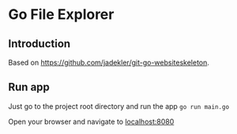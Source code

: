 # Go File Explorer

## Introduction

Based on https://github.com/jadekler/git-go-websiteskeleton.

## Run app

Just go to the project root directory and run the app
``go run main.go``

Open your browser and navigate to [localhost:8080](localhost:8080)